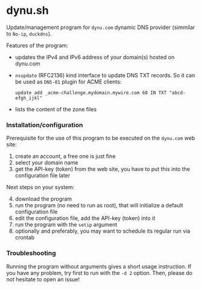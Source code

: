 # dynu.sh
Update/management program for `dynu.com` dynamic DNS provider (simmilar to `No-ip`, `duckdns`).

Features of the program:
- updates the IPv4 and IPv6 address of your domain(s) hosted on dynu.com
- `nsupdate` (RFC2136) kind interface to update DNS TXT records. So it can be used as `DNS-01` plugin for ACME clients:

  `update add _acme-challenge.mydomain.mywire.com 60 IN TXT "abcd-efgh_ijkl"`
- lists the content of the zone files

### Installation/configuration
Prerequisite for the use of this program to be executed on the `dynu.com` web site:
1. create an account, a free one is just fine
2. select your domain name
3. get the API-key (token) from the web site, you have to put this into the configuration file later

Next steps on your system:

4. download the program
5. run the program (no need to run as root), that will initialize a default configuration file
6. edit the configuration file, add the API-key (token) into it
7. run the program with the `setip` argument
8. optionally and preferably, you may want to schedule its regular run via crontab

### Troubleshooting
Running the program without arguments gives a short usage instruction.
If you have any problem, try first to run with the `-d 2` option. Then, please do not hesitate to open an issue!
